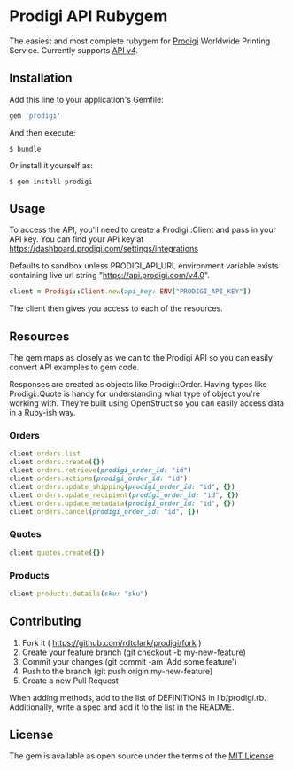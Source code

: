 # Prodigi API Rubygem

The easiest and most complete rubygem for [Prodigi](https://www.prodigi.com) Worldwide Printing Service. Currently supports [API v4](https://www.prodigi.com/print-api/docs/reference/#introduction).
 
## Installation

Add this line to your application's Gemfile:

```ruby
gem 'prodigi'
```

And then execute:

    $ bundle

Or install it yourself as:

    $ gem install prodigi

## Usage

To access the API, you'll need to create a Prodigi::Client and pass in your API key. You can find your API key at https://dashboard.prodigi.com/settings/integrations

Defaults to sandbox unless PRODIGI_API_URL environment variable exists containing live url string "https://api.prodigi.com/v4.0".

```ruby
client = Prodigi::Client.new(api_key: ENV["PRODIGI_API_KEY"])
```

The client then gives you access to each of the resources.

## Resources

The gem maps as closely as we can to the Prodigi API so you can easily convert API examples to gem code.

Responses are created as objects like Prodigi::Order. Having types like Prodigi::Quote is handy for understanding what type of object you're working with. They're built using OpenStruct so you can easily access data in a Ruby-ish way.

### Orders

```ruby
client.orders.list
client.orders.create({})
client.orders.retrieve(prodigi_order_id: "id")
client.orders.actions(prodigi_order_id: "id")
client.orders.update_shipping(prodigi_order_id: "id", {})
client.orders.update_recipient(prodigi_order_id: "id", {})
client.orders.update_metadata(prodigi_order_id: "id", {})
client.orders.cancel(prodigi_order_id: "id", {})
```

### Quotes

```ruby
client.quotes.create({})
```

### Products 

```ruby
client.products.details(sku: "sku")
```

## Contributing

1. Fork it ( https://github.com/rdtclark/prodigi/fork )
2. Create your feature branch (git checkout -b my-new-feature)
3. Commit your changes (git commit -am 'Add some feature')
4. Push to the branch (git push origin my-new-feature)
5. Create a new Pull Request

When adding methods, add to the list of DEFINITIONS in lib/prodigi.rb. Additionally, write a spec and add it to the list in the README.

## License

The gem is available as open source under the terms of the [MIT License](https://opensource.org/licenses/MIT)
